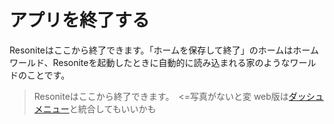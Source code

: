 # アプリを終了する
Resoniteはここから終了できます。「ホームを保存して終了」のホームはホームワールド、Resoniteを起動したときに自動的に読み込まれる家のようなワールドのことです。

> Resoniteはここから終了できます。　<=写真がないと変
> web版は[ダッシュメニュー](BasicControls/dashMenu.md)と統合してもいいかも